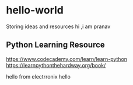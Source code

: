 # hello-world
Storing ideas and resources
hi ,i am pranav 

## Python Learning Resource
https://www.codecademy.com/learn/learn-python
https://learnpythonthehardway.org/book/

hello from electrronix
hello
